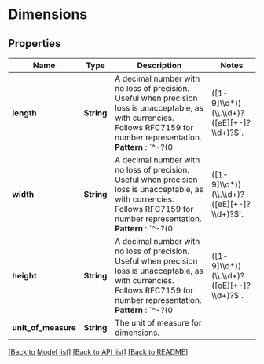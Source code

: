 # Dimensions

## Properties

Name | Type | Description | Notes
------------ | ------------- | ------------- | -------------
**length** | **String** | A decimal number with no loss of precision. Useful when precision loss is unacceptable, as with currencies. Follows RFC7159 for number representation.  <br>**Pattern** : `^-?(0|([1-9]\\\\d*))(\\\\.\\\\d+)?([eE][+-]?\\\\d+)?$`. | 
**width** | **String** | A decimal number with no loss of precision. Useful when precision loss is unacceptable, as with currencies. Follows RFC7159 for number representation.  <br>**Pattern** : `^-?(0|([1-9]\\\\d*))(\\\\.\\\\d+)?([eE][+-]?\\\\d+)?$`. | 
**height** | **String** | A decimal number with no loss of precision. Useful when precision loss is unacceptable, as with currencies. Follows RFC7159 for number representation.  <br>**Pattern** : `^-?(0|([1-9]\\\\d*))(\\\\.\\\\d+)?([eE][+-]?\\\\d+)?$`. | 
**unit_of_measure** | **String** | The unit of measure for dimensions. | 

[[Back to Model list]](../README.md#documentation-for-models) [[Back to API list]](../README.md#documentation-for-api-endpoints) [[Back to README]](../README.md)


